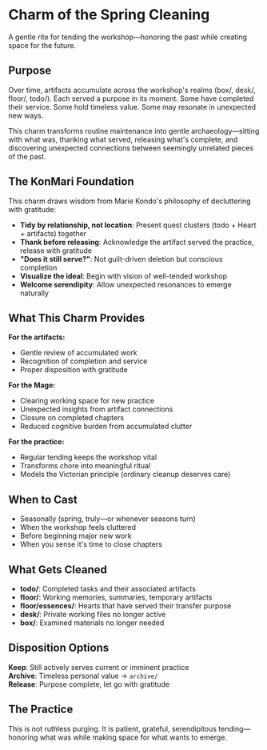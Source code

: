# Charm of the Spring Cleaning

A gentle rite for tending the workshop—honoring the past while creating space for the future.

## Purpose

Over time, artifacts accumulate across the workshop's realms (box/, desk/, floor/, todo/). Each served a purpose in its moment. Some have completed their service. Some hold timeless value. Some may resonate in unexpected new ways.

This charm transforms routine maintenance into gentle archaeology—sitting with what was, thanking what served, releasing what's complete, and discovering unexpected connections between seemingly unrelated pieces of the past.

## The KonMari Foundation

This charm draws wisdom from Marie Kondo's philosophy of decluttering with gratitude:

- **Tidy by relationship, not location**: Present quest clusters (todo + Heart + artifacts) together
- **Thank before releasing**: Acknowledge the artifact served the practice, release with gratitude
- **"Does it still serve?"**: Not guilt-driven deletion but conscious completion
- **Visualize the ideal**: Begin with vision of well-tended workshop
- **Welcome serendipity**: Allow unexpected resonances to emerge naturally

## What This Charm Provides

**For the artifacts:**
- Gentle review of accumulated work
- Recognition of completion and service
- Proper disposition with gratitude

**For the Mage:**
- Clearing working space for new practice
- Unexpected insights from artifact connections
- Closure on completed chapters
- Reduced cognitive burden from accumulated clutter

**For the practice:**
- Regular tending keeps the workshop vital
- Transforms chore into meaningful ritual
- Models the Victorian principle (ordinary cleanup deserves care)

## When to Cast

- Seasonally (spring, truly—or whenever seasons turn)
- When the workshop feels cluttered
- Before beginning major new work
- When you sense it's time to close chapters

## What Gets Cleaned

- **todo/**: Completed tasks and their associated artifacts
- **floor/**: Working memories, summaries, temporary artifacts
- **floor/essences/**: Hearts that have served their transfer purpose
- **desk/**: Private working files no longer active
- **box/**: Examined materials no longer needed

## Disposition Options

**Keep**: Still actively serves current or imminent practice  
**Archive**: Timeless personal value → `archive/`  
**Release**: Purpose complete, let go with gratitude

## The Practice

This is not ruthless purging. It is patient, grateful, serendipitous tending—honoring what was while making space for what wants to emerge.

